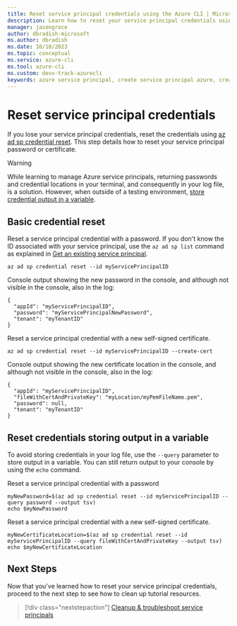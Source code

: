 ```yaml
---
title: Reset service principal credentials using the Azure CLI | Microsoft Docs
description: Learn how to reset your service principal credentials using the Azure CLI.
manager: jasongroce
author: dbradish-microsoft
ms.author: dbradish
ms.date: 10/10/2023
ms.topic: conceptual
ms.service: azure-cli
ms.tool: azure-cli
ms.custom: devx-track-azurecli
keywords: azure service principal, create service principal azure, create service principal azure cli
---
```


# Reset service principal credentials

If you lose your service principal credentials, reset the credentials using [az ad sp credential reset](/cli/azure/ad/sp/credential#az-ad-sp-credential-reset). This step details how to reset your service principal password or certificate.

> [!WARNING]
> While learning to manage Azure service principals, returning passwords and credential locations in your terminal, and consequently in your log file, is a solution. However, when outside of a testing environment, [store credential output in a variable](#reset-credentials-storing-output-in-a-variable).

## Basic credential reset

Reset a service principal credential with a password. If you don't know the ID associated with your service principal, use the `az ad sp list` command as explained in [Get an existing service principal](./azure-cli-sp-tutorial-4.md).

```azurecli-interactive
az ad sp credential reset --id myServicePrincipalID
```

Console output showing the new password in the console, and although not visible in the console, also in the log:

```output
{
  "appId": "myServicePrincipalID",
  "password": "myServicePrincipalNewPassword",
  "tenant": "myTenantID"
}
```

Reset a service principal credential with a new self-signed certificate.

```azurecli-interactive
az ad sp credential reset --id myServicePrincipalID --create-cert
```

Console output showing the new certificate location in the console, and although not visible in the console, also in the log:

```output
{
  "appId": "myServicePrincipalID",
  "fileWithCertAndPrivateKey": "myLocation/myPemFileName.pem",
  "password": null,
  "tenant": "myTenantID"
}
```

## Reset credentials storing output in a variable

To avoid storing credentials in your log file, use the `--query` parameter to store output in a variable.
You can still return output to your console by using the `echo` command.

Reset a service principal credential with a password

```azurecli-interactive
myNewPassword=$(az ad sp credential reset --id myServicePrincipalID --query password --output tsv)
echo $myNewPassword
```

Reset a service principal credential with a new self-signed certificate.

```azurecli-interactive
myNewCertificateLocation=$(az ad sp credential reset --id myServicePrincipalID --query fileWithCertAndPrivateKey --output tsv)
echo $myNewCertificateLocation
```

## Next Steps

Now that you've learned how to reset your service principal credentials, proceed to the next step to see how to clean up tutorial resources.

> [!div class="nextstepaction"]
> [Cleanup & troubleshoot service principals](./azure-cli-sp-tutorial-8.md)
